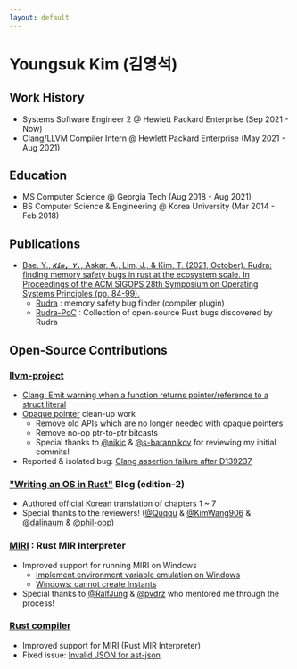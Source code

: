 ```yaml
---
layout: default
---
```


# Youngsuk Kim (김영석)

## Work History
* Systems Software Engineer 2 @ Hewlett Packard Enterprise (Sep 2021 - Now)
* Clang/LLVM Compiler Intern @ Hewlett Packard Enterprise (May 2021 - Aug 2021)

## Education
* MS Computer Science @ Georgia Tech (Aug 2018 - Aug 2021)
* BS Computer Science & Engineering @ Korea University (Mar 2014 - Feb 2018)

## Publications
* [Bae, Y., ***`Kim, Y.`***, Askar, A., Lim, J., & Kim, T. (2021, October). Rudra: finding memory safety bugs in rust at the ecosystem scale. In Proceedings of the ACM SIGOPS 28th Symposium on Operating Systems Principles (pp. 84-99).](https://dl.acm.org/doi/10.1145/3477132.3483570)
  * [Rudra](https://github.com/sslab-gatech/Rudra) : memory safety bug finder (compiler plugin)
  * [Rudra-PoC](https://github.com/sslab-gatech/Rudra-PoC) : Collection of open-source Rust bugs discovered by Rudra

## Open-Source Contributions

### [llvm-project](https://github.com/llvm/llvm-project/commits?author=JOE1994)
* [Clang: Emit warning when a function returns pointer/reference to a struct literal](https://github.com/llvm/llvm-project/pull/83741)
* [Opaque pointer](https://llvm.org/docs/OpaquePointers.html) clean-up work
  * Remove old APIs which are no longer needed with opaque pointers
  * Remove no-op ptr-to-ptr bitcasts
  * Special thanks to [@nikic](https://github.com/nikic) & [@s-barannikov](https://github.com/s-barannikov) for reviewing my initial commits!
* Reported & isolated bug: [Clang assertion failure after D139237](https://github.com/llvm/llvm-project/issues/59602)

### ["Writing an OS in Rust"](https://github.com/phil-opp/blog_os/commits?author=JOE1994) Blog (edition-2)
* Authored official Korean translation of chapters 1 ~ 7
* Special thanks to the reviewers! ([@Quqqu](https://github.com/QuqqU) & [@KimWang906](https://github.com/KimWang906) & [@dalinaum](https://github.com/dalinaum) & [@phil-opp](https://github.com/phil-opp))

### [MIRI](https://github.com/rust-lang/miri/commits?author=JOE1994) : Rust MIR Interpreter
* Improved support for running MIRI on Windows
  * [Implement environment variable emulation on Windows](https://github.com/rust-lang/miri/issues/707)
  * [Windows: cannot create Instants](https://github.com/rust-lang/miri/issues/1291)
* Special thanks to [@RalfJung](https://github.com/RalfJung) & [@pvdrz](https://github.com/pvdrz) who mentored me through the process!

### [Rust compiler](https://github.com/rust-lang/rust/commits?author=JOE1994)
* Improved support for MIRI (Rust MIR Interpreter)
* Fixed issue: [Invalid JSON for ast-json](https://github.com/rust-lang/rust/issues/71086)
